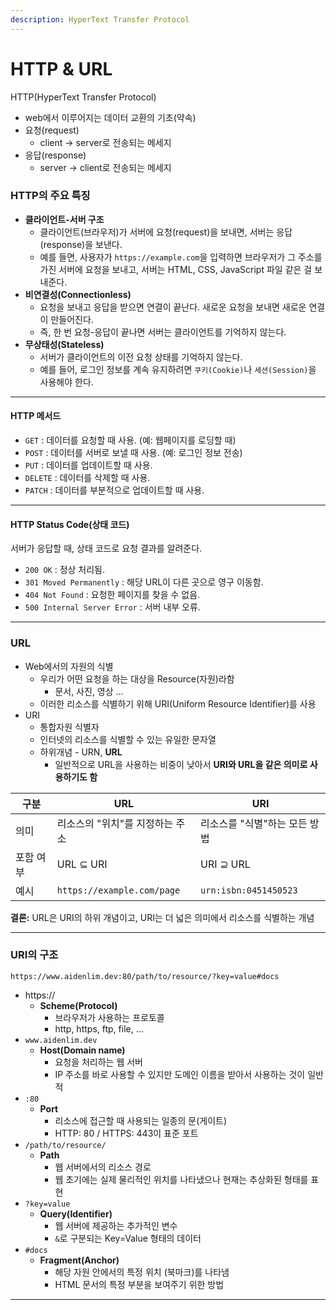 ```yaml
---
description: HyperText Transfer Protocol
---
```


# HTTP & URL

HTTP(HyperText Transfer Protocol)

* web에서 이루어지는 데이터 교환의 기초(약속)
* 요청(request)
  * client -> server로 전송되는 메세지
* 응답(response)
  * server -> client로 전송되는 메세지

### HTTP의 주요 특징

* **클라이언트-서버 구조**
  * 클라이언트(브라우저)가 서버에 요청(request)을 보내면, 서버는 응답(response)을 보낸다.
  * 예를 들면, 사용자가 `https://example.com`을 입력하면 브라우저가 그 주소를 가진 서버에 요청을 보내고, 서버는 HTML, CSS, JavaScript 파일 같은 걸 보내준다.
* **비연결성(Connectionless)**
  * 요청을 보내고 응답을 받으면 연결이 끝난다. 새로운 요청을 보내면 새로운 연결이 만들어진다.
  * 즉, 한 번 요청-응답이 끝나면 서버는 클라이언트를 기억하지 않는다.
* **무상태성(Stateless)**
  * 서버가 클라이언트의 이전 요청 상태를 기억하지 않는다.
  * 예를 들어, 로그인 정보를 계속 유지하려면 `쿠키(Cookie)`나 `세션(Session)`을 사용해야 한다.

***

#### **HTTP 메서드**

* `GET` : 데이터를 요청할 때 사용. (예: 웹페이지를 로딩할 때)
* `POST` : 데이터를 서버로 보낼 때 사용. (예: 로그인 정보 전송)
* `PUT` : 데이터를 업데이트할 때 사용.
* `DELETE` : 데이터를 삭제할 때 사용.
* `PATCH` : 데이터를 부분적으로 업데이트할 때 사용.

***

#### **HTTP Status Code(상태 코드)**

서버가 응답할 때, 상태 코드로 요청 결과를 알려준다.

* `200 OK` : 정상 처리됨.
* `301 Moved Permanently` : 해당 URL이 다른 곳으로 영구 이동함.
* `404 Not Found` : 요청한 페이지를 찾을 수 없음.
* `500 Internal Server Error` : 서버 내부 오류.

***

### URL

* Web에서의 자원의 식별
  * 우리가 어떤 요청을 하는 대상을 Resource(자원)라함
    * 문서, 사진, 영상 ...
  * 이러한 리소스를 식별하기 위해 URI(Uniform Resource Identifier)를 사용
* URI
  * 통합자원 식별자
  * 인터넷의 리소스를 식별할 수 있는 유일한 문자열
  * 하위개념 - URN, **URL**
    * 일반적으로 URL을 사용하는 비중이 낮아서 **URI와 URL을 같은 의미로 사용하기도 함**

| 구분    | URL                        | URI                   |
| ----- | -------------------------- | --------------------- |
| 의미    | 리소스의 "위치"를 지정하는 주소         | 리소스를 "식별"하는 모든 방법     |
| 포함 여부 | URL ⊆ URI                  | URI ⊇ URL             |
| 예시    | `https://example.com/page` | `urn:isbn:0451450523` |

**결론:** URL은 URI의 하위 개념이고, URI는 더 넓은 의미에서 리소스를 식별하는 개념

***

### URI의 구조

```
https://www.aidenlim.dev:80/path/to/resource/?key=value#docs
```

* https://
  * **Scheme(Protocol)**
    * 브라우저가 사용하는 프로토콜
    * http, https, ftp, file, …
* `www.aidenlim.dev`
  * **Host(Domain name)**
    * 요청을 처리하는 웹 서버
    * IP 주소를 바로 사용할 수 있지만 도메인 이름을 받아서 사용하는 것이 일반적
* `:80`
  * **Port**
    * 리소스에 접근할 때 사용되는 일종의 문(게이트)
    * HTTP: 80 / HTTPS: 443이 표준 포트
* `/path/to/resource/`
  * **Path**
    * 웹 서버에서의 리소스 경로
    * 웹 초기에는 실제 물리적인 위치를 나타냈으나 현재는 추상화된 형태를 표현
* `?key=value`
  * **Query(Identifier)**
    * 웹 서버에 제공하는 추가적인 변수
    * `&`로 구분되는 Key=Value 형태의 데이터
* `#docs`
  * **Fragment(Anchor)**
    * 해당 자원 안에서의 특정 위치 (북마크)를 나타냄
    * HTML 문서의 특정 부분을 보여주기 위한 방법

***

